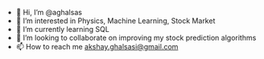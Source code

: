 - 👋 Hi, I’m @aghalsas
- 👀 I’m interested in Physics, Machine Learning, Stock Market
- 🌱 I’m currently learning SQL
- 💞️ I’m looking to collaborate on improving my stock prediction algorithms
- 📫 How to reach me akshay.ghalsasi@gmail.com

<!---
aghalsas/aghalsas is a ✨ special ✨ repository because its `README.md` (this file) appears on your GitHub profile.
You can click the Preview link to take a look at your changes.
--->
